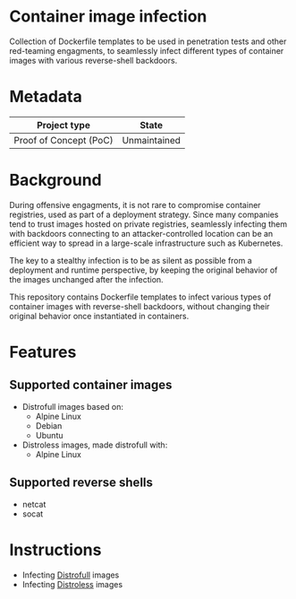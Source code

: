 # Container image infection

Collection of Dockerfile templates to be used in penetration tests and other red-teaming engagments, to seamlessly infect different types of container images with various reverse-shell backdoors.


# Metadata

| Project type | State |
|---|---|
| Proof of Concept (PoC) | Unmaintained  |


# Background

During offensive engagments, it is not rare to compromise container registries, used as part of a deployment strategy. Since many companies tend to trust images hosted on private registries, seamlessly infecting them with backdoors connecting to an attacker-controlled location can be an efficient way to spread in a large-scale infrastructure such as Kubernetes.

The key to a stealthy infection is to be as silent as possible from a deployment and runtime perspective, by keeping the original behavior of the images unchanged after the infection. 

This repository contains Dockerfile templates to infect various types of container images with reverse-shell backdoors, without changing their original behavior once instantiated in containers.


# Features

## Supported container images

- Distrofull images based on:
  - Alpine Linux
  - Debian
  - Ubuntu
- Distroless images, made distrofull with:
  - Alpine Linux

## Supported reverse shells
 - netcat
 - socat


# Instructions

- Infecting [Distrofull](https://github.com/mnemonic-no/container-image-infection/tree/master/Distrofull) images
- Infecting [Distroless](https://github.com/mnemonic-no/container-image-infection/tree/master/Distroless) images
